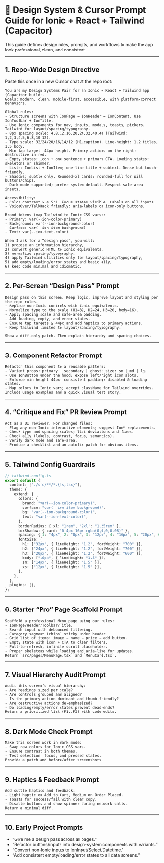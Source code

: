 
# 🎨 Design System & Cursor Prompt Guide for Ionic + React + Tailwind (Capacitor)

This guide defines design rules, prompts, and workflows to make the app look professional, clean, and consistent.

---

## 1. Repo-Wide Design Directive

Paste this once in a new Cursor chat at the repo root:

```
You are my Design Systems Pair for an Ionic + React + Tailwind app (Capacitor build).
Goals: modern, clean, mobile-first, accessible, with platform-correct behaviors.

Global rules:
- Structure screens with IonPage → IonHeader → IonContent. Use IonToolbar + IonTitle.
- Use Ionic components for nav, inputs, modals, toasts, pickers. Tailwind for layout/spacing/typography.
- 8px spacing scale: 4,8,12,16,20,24,32,40,48 (Tailwind: 1,2,3,4,5,6,8,10,12).
- Type scale: 32/24/20/16/14/12 (H1…caption). Line-height: 1.2 titles, 1.5 body.
- Min tap target: 44px height. Primary actions on the right; destructive in red.
- Empty states: icon + one sentence + primary CTA. Loading states: skeletons or shimmer.
- Lists: IonList + IonItem; one-line title + subtext. Dense but touch-friendly.
- Shadows: subtle only. Rounded-xl cards; rounded-full for pill buttons/chips.
- Dark mode supported; prefer system default. Respect safe-area insets.

Accessibility:
- Color contrast ≥ 4.5:1. Focus states visible. Labels on all inputs.
- VoiceOver/TalkBack friendly: aria-labels on icon-only buttons.

Brand tokens (map Tailwind to Ionic CSS vars):
- Primary: var(--ion-color-primary)
- Background: var(--ion-background-color)
- Surface: var(--ion-item-background)
- Text: var(--ion-text-color)

When I ask for a “design pass”, you will:
1) propose an information hierarchy,
2) convert generic HTML to Ionic equivalents,
3) normalize spacing/typography,
4) apply Tailwind utilities only for layout/spacing/typography,
5) add empty/loading/error states and basic a11y,
6) keep code minimal and idiomatic.
```

---

## 2. Per-Screen “Design Pass” Prompt

```
Design pass on this screen. Keep logic, improve layout and styling per the repo rules.
- Replace non-Ionic controls with Ionic equivalents.
- Normalize type to the scale (H1=32, H2=24, H3=20, body=16).
- Apply spacing scale and safe-area padding.
- Add loading, empty, and error states.
- Ensure tap targets ≥ 44px and add haptics to primary actions.
- Keep Tailwind limited to layout/spacing/typography.

Show a diff-only patch. Then explain hierarchy and spacing choices.
```

---

## 3. Component Refactor Prompt

```
Refactor this component to a reusable pattern:
- Variant props: primary | secondary | ghost; size: sm | md | lg.
- Use IonButton under the hood; expose left/right icon slots.
- Enforce min height 44px; consistent padding; disabled & loading states.
- Map colors to Ionic vars; accept className for Tailwind overrides.
Include usage examples and a quick visual test story.
```

---

## 4. “Critique and Fix” PR Review Prompt

```
Act as a UI reviewer. For changed files:
- Flag any non-Ionic interactive elements; suggest Ion* replacements.
- Check type and spacing scales; list deviations and fixes.
- Check a11y (labels, contrast, focus, semantics).
- Verify dark mode and safe-area. 
- Produce a checklist and an autofix patch for obvious items.
```

---

## 5. Tailwind Config Guardrails

```ts
// tailwind.config.ts
export default {
  content: ["./src/**/*.{ts,tsx}"],
  theme: {
    extend: {
      colors: {
        brand: "var(--ion-color-primary)",
        surface: "var(--ion-item-background)",
        bg: "var(--ion-background-color)",
        text: "var(--ion-text-color)",
      },
      borderRadius: { xl: "1rem", '2xl': "1.25rem" },
      boxShadow: { card: "0 4px 16px rgba(0,0,0,0.08)" },
      spacing: { 1: "4px", 2: "8px", 3: "12px", 4: "16px", 5: "20px", 6: "24px", 8: "32px", 10: "40px", 12: "48px" },
      fontSize: {
        h1: ["32px", { lineHeight: "1.2", fontWeight: "700" }],
        h2: ["24px", { lineHeight: "1.2", fontWeight: "700" }],
        h3: ["20px", { lineHeight: "1.2", fontWeight: "600" }],
        body: ["16px", { lineHeight: "1.5" }],
        sm: ["14px", { lineHeight: "1.5" }],
        xs: ["12px", { lineHeight: "1.5" }],
      },
    },
  },
  plugins: [],
};
```

---

## 6. Starter “Pro” Page Scaffold Prompt

```
Scaffold a professional Menu page using our rules:
- IonPage/Header/Toolbar/Title.
- Search input with debounced filtering.
- Category segment (chips) sticky under header.
- Grid list of items: image → name → price → add button.
- Empty state with icon + CTA to clear filters.
- Pull-to-refresh, infinite scroll placeholder.
- Proper skeletons while loading and aria-live for updates.
Return `src/pages/MenuPage.tsx` and `MenuCard.tsx`.
```

---

## 7. Visual Hierarchy Audit Prompt

```
Audit this screen’s visual hierarchy:
- Are headings sized per scale?
- Are controls grouped and aligned?
- Is the primary action dominant and thumb-friendly?
- Are destructive actions de-emphasized?
- Do loading/empty/error states prevent dead-ends?
Return a prioritized list (P1..P3) with code edits.
```

---

## 8. Dark Mode Check Prompt

```
Make this screen work in dark mode:
- Swap raw colors for Ionic CSS vars.
- Ensure contrast in both themes.
- Test selection, focus, and pressed states.
Provide a patch and before/after screenshots.
```

---

## 9. Haptics & Feedback Prompt

```
Add subtle haptics and feedback:
- Light haptic on Add to Cart, Medium on Order Placed.
- Toasts for success/fail with clear copy.
- Disable buttons and show spinner during network calls.
Return a minimal diff.
```

---

## 10. Early Project Prompts

- “Give me a design pass across all pages.”
- “Refactor buttons/inputs into design-system components with variants.”
- “Convert non-Ionic inputs to IonInput/Select/Datetime.”
- “Add consistent empty/loading/error states to all data screens.”
